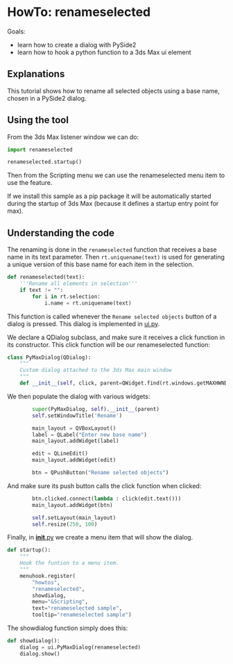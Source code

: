 # HowTo: renameselected
Goals:
- learn how to create a dialog with PySide2
- learn how to hook a python function to a 3ds Max ui element

## Explanations

This tutorial shows how to rename all selected objects using a base name,
chosen in a PySide2 dialog.

## Using the tool

From the 3ds Max listener window we can do:

```python
import renameselected

renameselected.startup()
```

Then from the Scripting menu we can use the renameselected menu item to use
the feature.

If we install this sample as a pip package it will be automatically
started during the startup of 3ds Max (because it defines a startup
entry point for max).

## Understanding the code

The renaming is done in the `renameselected` function that receives a base name
in its text parameter. Then `rt.uniquename(text)` is used for generating a unique
version of this base name for each item in the selection.

```python
def renameselected(text):
    '''Rename all elements in selection'''
    if text != "":
        for i in rt.selection:
            i.name = rt.uniquename(text)
```

This function is called whenever the `Rename selected objects` button of a dialog
is pressed. This dialog is implemented in [ui.py](renameselected/ui.py).

We declare a QDialog subclass, and make sure it receives a click function in its
constructor. This click function will be our renameselected function:

```python
class PyMaxDialog(QDialog):
    """
    Custom dialog attached to the 3ds Max main window
    """
    def __init__(self, click, parent=QWidget.find(rt.windows.getMAXHWND())):
```

We then populate the dialog with various widgets:

```python
        super(PyMaxDialog, self).__init__(parent)
        self.setWindowTitle('Rename')

        main_layout = QVBoxLayout()
        label = QLabel("Enter new base name")
        main_layout.addWidget(label)

        edit = QLineEdit()
        main_layout.addWidget(edit)

        btn = QPushButton("Rename selected objects")
```

And make sure its push button calls the click function when clicked:

```python
        btn.clicked.connect(lambda : click(edit.text()))
        main_layout.addWidget(btn)

        self.setLayout(main_layout)
        self.resize(250, 100)
```

Finally, in [__init__.py](renameselected/__init__.py) we create a menu item that
will show the dialog.

```python
def startup():
    """
    Hook the funtion to a menu item.
    """
    menuhook.register(
        "howtos",
        "renameselected",
        showdialog,
        menu="&Scripting",
        text="renameselected sample",
        tooltip="renameselected sample")
```

The showdialog function simply does this:

```python
def showdialog():
    dialog = ui.PyMaxDialog(renameselected)
    dialog.show()
```
